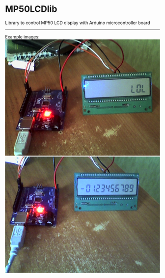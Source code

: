# MP50LCDlib
Library to control MP50 LCD display with Arduino microcontroller board

---

Example images:
![Example 1](./images/example-1.png)
![Example 2](./images/example-2.png)